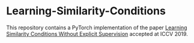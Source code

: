 # Learning-Similarity-Conditions
This repository contains a PyTorch implementation of the paper [Learning Similarity Conditions Without Explicit Supervision](https://arxiv.org/abs/1908.08589) accepted at ICCV 2019.
